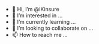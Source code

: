 - 👋 Hi, I’m @iKinsure
- 👀 I’m interested in ...
- 🌱 I’m currently learning ...
- 💞️ I’m looking to collaborate on ...
- 📫 How to reach me ...

<!---
iKinsure/iKinsure is a ✨ special ✨ repository because its `README.md` (this file) appears on your GitHub profile.
You can click the Preview link to take a look at your changes.
--->
